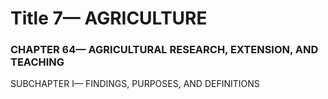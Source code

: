 
# Title 7— AGRICULTURE
### CHAPTER 64— AGRICULTURAL RESEARCH, EXTENSION, AND TEACHING

SUBCHAPTER I— FINDINGS, PURPOSES, AND DEFINITIONS
